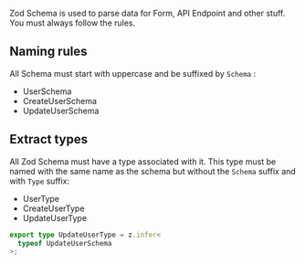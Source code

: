 Zod Schema is used to parse data for Form, API Endpoint and other stuff. You must always follow the rules.

## Naming rules

All Schema must start with uppercase and be suffixed by `Schema` :

* UserSchema
* CreateUserSchema
* UpdateUserSchema

## Extract types

All Zod Schema must have a type associated with it. This type must be named with the same name as the schema but without the `Schema` suffix and with `Type` suffix:

* UserType
* CreateUserType
* UpdateUserType

```ts
export type UpdateUserType = z.infer<
  typeof UpdateUserSchema
>;
```